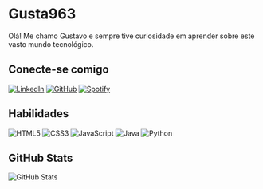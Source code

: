 # Gusta963
Olá! Me chamo Gustavo e sempre tive curiosidade em aprender sobre este vasto mundo tecnológico.
## Conecte-se comigo
[![LinkedIn](https://img.shields.io/badge/LinkedIn-000?style=for-the-badge&logo=linkedin&logoColor=42C920)](https://www.linkedin.com/in/gustavo-fernandes-9b8289257/)
[![GitHub](https://img.shields.io/badge/GitHub-000?style=for-the-badge&logo=GitHub&logoColor=42C920)](https://github.com/Gusta963)
[![Spotify](https://img.shields.io/badge/Spotify-000?style=for-the-badge&logo=Spotify&logoColor=42C920)](https://open.spotify.com/user/31iyx6r43wgy6by3k7kuxlzwymoq?si=5603e0cdf990405e)

## Habilidades
![HTML5](https://img.shields.io/badge/HTML5-000?style=for-the-badge&logo=html5&logoColor=42C920)
![CSS3](https://img.shields.io/badge/CSS3-000?style=for-the-badge&logo=css3&logoColor=42C920)
![JavaScript](https://img.shields.io/badge/JavaScript-000?style=for-the-badge&logo=javascript&logoColor=42C920)
![Java](https://img.shields.io/badge/Java-000?style=for-the-badge&logo=java&logoColor=42C920)
![Python](https://img.shields.io/badge/Python-000?style=for-the-badge&logo=python&logoColor=42C920)

## GitHub Stats
![GitHub Stats](https://github-readme-stats.vercel.app/api?username=Gusta963&theme=transparent&bg_color=000&border_color=42C920&show_icons=true&icon_color=42C920&title_color=42C920&text_color=FFF)
